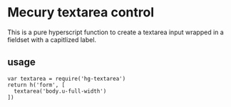 # Mecury textarea control

This is a pure hyperscript function to create a textarea input wrapped in a fieldset with a capitlized label.

## usage

```
var textarea = require('hg-textarea')
return h('form', [
  textarea('body.u-full-width')
])
```


